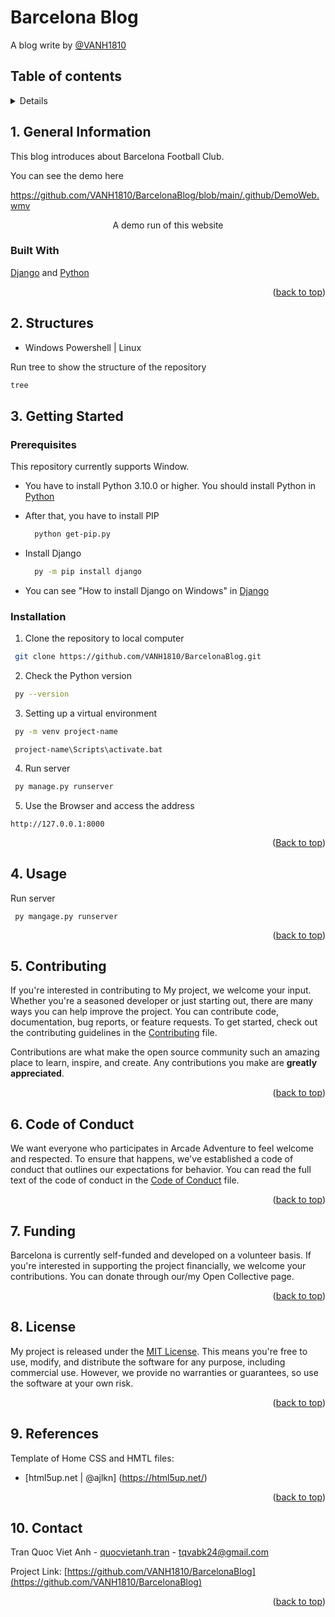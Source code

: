 # Barcelona Blog
A blog write by [@VANH1810](https://github.com/VANH1810)

<!-- TABLE OF CONTENTS -->
## Table of contents

<details>
  <ol>
    <li>
      <a href="#1-general-information">General Information</a>
      <ul>
        <li><a href="#built-with">Built With</a></li>
      </ul>
    </li>
    <li><a href="#2-structures">Structures</a></li>
    <li>
      <a href="#3-getting-started">Getting Started</a>
      <ul>
        <li><a href="#prerequisites">Prerequisites</a></li>
        <li><a href="#installation">Installation</a></li>
      </ul>
    </li>
    <li><a href="#4-usage">Usage</a></li>
    <li><a href="#5-contributing">Contributing</a></li>
    <li><a href="#6-code-of-conduct">Code of Conduct</a></li>
    <li><a href="#7-funding">Funding</a></li>
    <li><a href="#8-license">License</a></li>
    <li><a href="#9-references">Reference</a></li>
    <li><a href="#10-contact">Contact</a></li>
  </ol>
</details>

<!-- GENAERAL INFORMATION -->
## 1. General Information

This blog introduces about Barcelona Football Club.

You can see the demo here

https://github.com/VANH1810/BarcelonaBlog/blob/main/.github/DemoWeb.wmv

<p align="center">A demo run of this website </p>

### Built With

[Django](https://www.djangoproject.com/) and [Python](https://www.python.org/)

<p align="right">(<a href="#readme-top">back to top</a>)</p>

## 2. Structures

* Windows Powershell | Linux

Run tree to show the structure of the repository

```bash
tree
```
## 3. Getting Started

### Prerequisites

This repository currently supports Window.
* You have to install Python 3.10.0 or higher. You should install Python in [Python](https://www.python.org/downloads/)

* After that, you have to install PIP
  ```bash
    python get-pip.py
    ```
* Install Django
  ``` bash
    py -m pip install django
    ```
* You can see "How to install Django on Windows" in [Django](https://docs.djangoproject.com/en/5.0/howto/windows/#:~:text=Django%20can%20be%20installed%20easily%20using%20pip%20within,will%20download%20and%20install%20the%20latest%20Django%20release.)

### Installation
1. Clone the repository to local computer

  ```bash
   git clone https://github.com/VANH1810/BarcelonaBlog.git
  ```
2. Check the Python version
  ```bash
   py --version
  ```
3. Setting up a virtual environment
  ```bash
   py -m venv project-name
   ```

  ``` ssh
   project-name\Scripts\activate.bat
   ```
4. Run server

  ``` bash
   py manage.py runserver
   ```
5. Use the Browser and access the address
  ``` ssh
  http://127.0.0.1:8000
  ```
<p align="right">(<a href="#readme-top">Back to top</a>)</p>

<!-- USAGE EXAMPLES -->
## 4. Usage
Run server
  ``` ssh
   py mangage.py runserver
   ```
<p align="right">(<a href="#readme-top">back to top</a>)</p>

<!-- CONTRIBUTING -->
## 5. Contributing

If you're interested in contributing to My project, we welcome your input. Whether you're a seasoned developer or just starting out, there are many ways you can help improve the project. You can contribute code, documentation, bug reports, or feature requests. To get started, check out the contributing guidelines in the [Contributing](CONTRIBUTING.md) file.

Contributions are what make the open source community such an amazing place to learn, inspire, and create. Any contributions you make are **greatly appreciated**.
<p align="right">(<a href="#readme-top">back to top</a>)</p>

<!-- CODE OF CONDUCT -->
## 6. Code of Conduct
We want everyone who participates in Arcade Adventure to feel welcome and respected. To ensure that happens, we've established a code of conduct that outlines our expectations for behavior. You can read the full text of the code of conduct in the [Code of Conduct](CODE_OF_CONDUCT.md) file.

<p align="right">(<a href="#readme-top">back to top</a>)</p>

<!-- FUNDING -->
## 7. Funding
Barcelona is currently self-funded and developed on a volunteer basis. If you're interested in supporting the project financially, we welcome your contributions. You can donate through our/my Open Collective page.
<p align="right">(<a href="#readme-top">back to top</a>)</p>

<!-- LICENSE -->
## 8. License
My project is released under the [MIT License](LICENSE.md). This means you're free to use, modify, and distribute the software for any purpose, including commercial use. However, we provide no warranties or guarantees, so use the software at your own risk.

<p align="right">(<a href="#readme-top">back to top</a>)</p>

<!-- REFERENCES -->
## 9. References
Template of Home CSS and HMTL files:
* [html5up.net | @ajlkn] (https://html5up.net/)


<p align="right">(<a href="#readme-top">back to top</a>)</p>

<!-- CONTACT -->
## 10. Contact

Tran Quoc Viet Anh - [quocvietanh.tran](https://www.facebook.com/quocvietanh.tran/) - tqvabk24@gmail.com

Project Link: [https://github.com/VANH1810/BarcelonaBlog](https://github.com/VANH1810/BarcelonaBlog)


<p align="right">(<a href="#readme-top">back to top</a>)</p>
